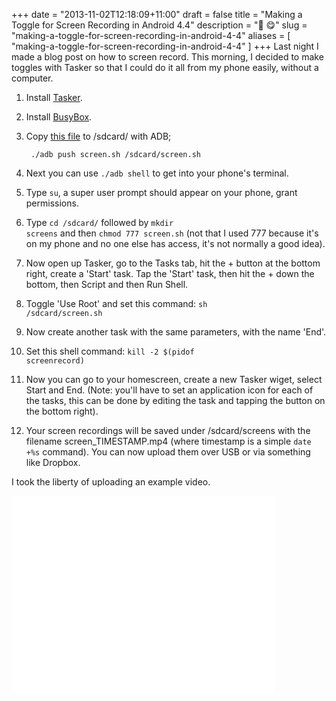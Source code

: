 +++
date = "2013-11-02T12:18:09+11:00"
draft = false
title = "Making a Toggle for Screen Recording in Android 4.4"
description = "🍫 😋"
slug = "making-a-toggle-for-screen-recording-in-android-4-4"
aliases = [
	"making-a-toggle-for-screen-recording-in-android-4-4"
]
+++
Last night I made a blog post on how to screen record. This morning, I decided to make toggles with Tasker so that I could do it all from my phone easily, without a computer.  

1. Install [Tasker](https://play.google.com/store/apps/details?id=net.dinglisch.android.taskerm).  
2. Install [BusyBox](https://play.google.com/store/apps/details?id=stericson.busybox).  
3. Copy [this file](http://i.hugo.sx/UauN/download/screen.sh) to /sdcard/ with ADB;  

		./adb push screen.sh /sdcard/screen.sh
    
4. Next you can use <code>./adb shell</code> to get into your phone's terminal. 
5. Type <code>su</code>, a super user prompt should appear on your phone, grant permissions.
6. Type <code>cd /sdcard/</code> followed by <code>mkdir screens</code> and then <code>chmod 777 screen.sh</code> (not that I used 777 because it's on my phone and no one else has access, it's not normally a good idea).  

7. Now open up Tasker, go to the Tasks tab, hit the + button at the bottom right, create a 'Start' task. Tap the 'Start' task, then hit the + down the bottom, then Script and then Run Shell. 
8. Toggle 'Use Root' and set this command: <code>sh /sdcard/screen.sh</code>

9. Now create another task with the same parameters, with the name 'End'.
10. Set this shell command: <code>kill -2 $(pidof screenrecord)</code>

11. Now you can go to your homescreen, create a new Tasker wiget, select Start and End. (Note: you'll have to set an application icon for each of the tasks, this can be done by editing the task and tapping the button on the bottom right).  

12. Your screen recordings will be saved under /sdcard/screens with the filename screen_TIMESTAMP.mp4 (where timestamp is a simple <code>date +%s</code> command). You can now upload them over USB or via something like Dropbox.  

I took the liberty of uploading an example video.
<iframe width="420" height="315" src="//www.youtube.com/embed/abc-iEBWHHY" frameborder="0" allowfullscreen></iframe>

